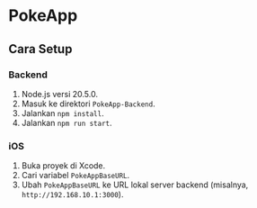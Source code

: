 # PokeApp

## Cara Setup

### Backend

1. Node.js versi 20.5.0.
2. Masuk ke direktori `PokeApp-Backend`.
3. Jalankan `npm install`.
4. Jalankan `npm run start`.

### iOS

1. Buka proyek di Xcode.
2. Cari variabel `PokeAppBaseURL`.
3. Ubah `PokeAppBaseURL` ke URL lokal server backend (misalnya, `http://192.168.10.1:3000`).
